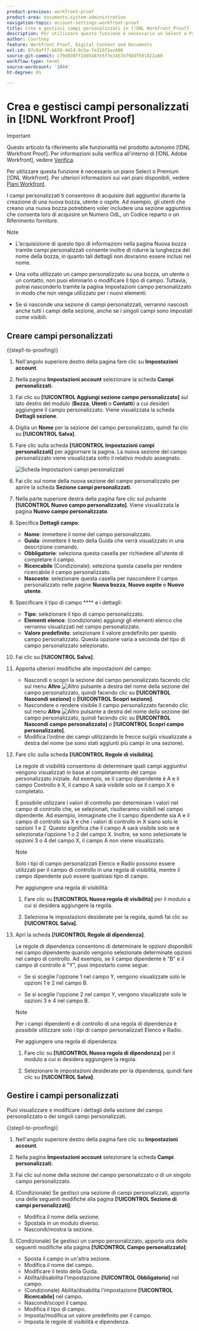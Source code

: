 ```yaml
---
product-previous: workfront-proof
product-area: documents;system-administration
navigation-topic: account-settings-workfront-proof
title: Crea e gestisci campi personalizzati in [!DNL Workfront Proof]
description: Per utilizzare questa funzione è necessario un Select o Premium [!DNL Workfront] Plan. Per ulteriori informazioni sui vari piani disponibili, vedere Piani Workfront.
author: Courtney
feature: Workfront Proof, Digital Content and Documents
exl-id: 87c8aff7-b638-4d14-9c5a-7e316f1ec608
source-git-commit: c79d030ff2d05487e5f7e3457bf98df591822a80
workflow-type: tm+mt
source-wordcount: '1044'
ht-degree: 0%

---
```


# Crea e gestisci campi personalizzati in [!DNL Workfront Proof]

<!-- Audited: 4/2025 -->

>[!IMPORTANT]
>
>Questo articolo fa riferimento alle funzionalità nel prodotto autonomo [!DNL Workfront Proof]. Per informazioni sulla verifica all&#39;interno di [!DNL Adobe Workfront], vedere [Verifica](../../../review-and-approve-work/proofing/proofing.md).

Per utilizzare questa funzione è necessario un piano Select o Premium [!DNL Workfront]. Per ulteriori informazioni sui vari piani disponibili, vedere [Piani Workfront](https://www.workfront.com/plans).

I campi personalizzati ti consentono di acquisire dati aggiuntivi durante la creazione di una nuova bozza, utente o ospite. Ad esempio, gli utenti che creano una nuova bozza potrebbero voler includere una sezione aggiuntiva che consenta loro di acquisire un Numero OdL, un Codice reparto o un Riferimento fornitore.

>[!NOTE]
>
>* L’acquisizione di questo tipo di informazioni nella pagina Nuova bozza tramite campi personalizzati consente inoltre di ridurre la lunghezza del nome della bozza, in quanto tali dettagli non dovranno essere inclusi nel nome.
>
>* Una volta utilizzato un campo personalizzato su una bozza, un utente o un contatto, non puoi eliminarlo o modificare il tipo di campo. Tuttavia, potrai nasconderlo tramite la pagina Impostazioni campo personalizzato in modo che non venga utilizzato per i nuovi elementi.
>
>* Se si nasconde una sezione di campi personalizzati, verranno nascosti anche tutti i campi della sezione, anche se i singoli campi sono impostati come visibili.

## Creare campi personalizzati

{{step1-to-proofing}}

1. Nell&#39;angolo superiore destro della pagina fare clic su **Impostazioni account**.

1. Nella pagina **Impostazioni account** selezionare la scheda **Campi personalizzati**.

1. Fai clic su **[!UICONTROL Aggiungi sezione campo personalizzato]** sul lato destro del modulo (**Bozza**, **Utenti** o **Contatti**) a cui desideri aggiungere il campo personalizzato. Viene visualizzata la scheda **Dettagli sezione**.

1. Digita un **Nome** per la sezione del campo personalizzato, quindi fai clic su **[!UICONTROL Salva]**.

1. Fare clic sulla scheda **[!UICONTROL Impostazioni campi personalizzati]** per aggiornare la pagina. La nuova sezione del campo personalizzato viene visualizzata sotto il relativo modulo assegnato.

   ![Scheda Impostazioni campi personalizzati](assets/custom-field-settings-tab.png)

1. Fai clic sul nome della nuova sezione del campo personalizzato per aprire la scheda **Sezione campi personalizzati**.

1. Nella parte superiore destra della pagina fare clic sul pulsante **[!UICONTROL Nuovo campo personalizzato]**. Viene visualizzata la pagina **Nuovo campo personalizzato**.

1. Specifica **Dettagli campo**:

   * **Nome**: immettere il nome del campo personalizzato.
   * **Guida**: immettere il testo della Guida che verrà visualizzato in una descrizione comando.
   * **Obbligatorio**: seleziona questa casella per richiedere all&#39;utente di completare il campo.
   * **Ricercabile** (Condizionale): seleziona questa casella per rendere ricercabile il campo personalizzato.
   * **Nascosto**: selezionare questa casella per nascondere il campo personalizzato nelle pagine **Nuova bozza**, **Nuovo ospite** e **Nuovo utente**.

1. Specificare il tipo di campo **** e i dettagli:

   * **Tipo**: selezionare il tipo di campo personalizzato.
   * **Elementi elenco**: (condizionale) aggiungi gli elementi elenco che verranno visualizzati nel campo personalizzato.
   * **Valore predefinito**: selezionare il valore predefinito per questo campo personalizzato. Questa opzione varia a seconda del tipo di campo personalizzato selezionato.

1. Fai clic su **[!UICONTROL Salva]**.

1. Apporta ulteriori modifiche alle impostazioni del campo:

   * Nascondi o scopri la sezione del campo personalizzato facendo clic sul menu **Altro** ![Altro pulsante](assets/more-button-small.png) a destra del nome della sezione del campo personalizzato, quindi facendo clic su **[!UICONTROL Nascondi sezione]** o **[!UICONTROL Scopri sezione]**.
   * Nascondere o rendere visibile il campo personalizzato facendo clic sul menu **Altro** ![Altro pulsante](assets/more-button-small.png) a destra del nome della sezione del campo personalizzato, quindi facendo clic su **[!UICONTROL Nascondi campo personalizzato]** o **[!UICONTROL Scopri campo personalizzato]**.
   * Modifica l’ordine dei campi utilizzando le frecce su/giù visualizzate a destra del nome (se sono stati aggiunti più campi in una sezione).

1. Fare clic sulla scheda **[!UICONTROL Regole di visibilità]**.

   Le regole di visibilità consentono di determinare quali campi aggiuntivi vengono visualizzati in base al completamento del campo personalizzato iniziale. Ad esempio, se il campo dipendente è A e il campo Controllo è X, il campo A sarà visibile solo se il campo X è completato.

   È possibile utilizzare i valori di controllo per determinare i valori nel campo di controllo che, se selezionati, risulteranno visibili nel campo dipendente. Ad esempio, immaginate che il campo dipendente sia A e il campo di controllo sia X e che i valori di controllo in X siano solo le opzioni 1 e 2. Questo significa che il campo A sarà visibile solo se è selezionata l’opzione 1 o 2 del campo X. Inoltre, se sono selezionate le opzioni 3 o 4 del campo X, il campo A non viene visualizzato.

   >[!NOTE]
   >
   >Solo i tipi di campo personalizzati Elenco e Radio possono essere utilizzati per il campo di controllo in una regola di visibilità, mentre il campo dipendente può essere qualsiasi tipo di campo.

   Per aggiungere una regola di visibilità:

   1. Fare clic su **[!UICONTROL Nuova regola di visibilità]** per il modulo a cui si desidera aggiungere la regola.

   1. Seleziona le impostazioni desiderate per la regola, quindi fai clic su **[!UICONTROL Salva]**.

1. Apri la scheda **[!UICONTROL Regole di dipendenza]**.

   Le regole di dipendenza consentono di determinare le opzioni disponibili nel campo dipendente quando vengono selezionate determinate opzioni nel campo di controllo. Ad esempio, se il campo dipendente è &quot;B&quot; e il campo di controllo è &quot;Y&quot;, puoi impostarlo come segue:

   * Se si sceglie l&#39;opzione 1 nel campo Y, vengono visualizzate solo le opzioni 1 e 2 nel campo B.

   * Se si sceglie l&#39;opzione 2 nel campo Y, vengono visualizzate solo le opzioni 3 e 4 nel campo B.

   >[!NOTE]
   >
   >Per i campi dipendenti e di controllo di una regola di dipendenza è possibile utilizzare solo i tipi di campo personalizzati Elenco e Radio.

   Per aggiungere una regola di dipendenza:

   1. Fare clic su **[!UICONTROL Nuova regola di dipendenza]** per il modulo a cui si desidera aggiungere la regola.

   1. Selezionare le impostazioni desiderate per la dipendenza, quindi fare clic su **[!UICONTROL Salva]**.

## Gestire i campi personalizzati

Puoi visualizzare e modificare i dettagli della sezione del campo personalizzato o dei singoli campi personalizzati.

{{step1-to-proofing}}

1. Nell&#39;angolo superiore destro della pagina fare clic su **Impostazioni account**.

1. Nella pagina **Impostazioni account** selezionare la scheda **Campi personalizzati**.

1. Fai clic sul nome della sezione del campo personalizzato o di un singolo campo personalizzato.

1. (Condizionale) Se gestisci una sezione di campi personalizzati, apporta una delle seguenti modifiche alla pagina **[!UICONTROL Sezione di campi personalizzati]**:

   * Modifica il nome della sezione.
   * Spostala in un modulo diverso.
   * Nascondi/mostra la sezione.

1. (Condizionale) Se gestisci un campo personalizzato, apporta una delle seguenti modifiche alla pagina **[!UICONTROL Campo personalizzato]**:

   * Sposta il campo in un&#39;altra sezione.
   * Modifica il nome del campo.
   * Modificare il testo della Guida.
   * Abilita/disabilita l&#39;impostazione **[!UICONTROL Obbligatorio]** nel campo.
   * (Condizionale) Abilita/disabilita l&#39;impostazione **[!UICONTROL Ricercabile]** nel campo.
   * Nascondi/scopri il campo.
   * Modifica il tipo di campo.
   * Imposta/modifica un valore predefinito per il campo.
   * Imposta le regole di visibilità e dipendenza.
